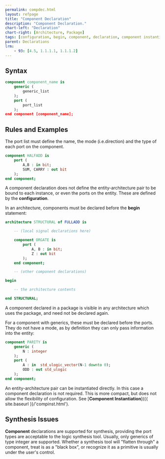 ```yaml
---
permalink: compdec.html
layout: refpage
title: "Component Declaration"
description: "Component Declaration."
chart-left: "Declaration"
chart-right: [Architecture, Package]
tags: [configuration, begin, component, declaration, component instantiation]
parent: Declarations
lrm:
    - 93: [4.5, 1.1.1.1, 1.1.1.2]
---
```



## Syntax

```vhdl
component component_name is
    generic (
        generic_list
    );
    port (
        port_list
    );
end component [component_name];
```

## Rules and Examples

The port list must define the name, the mode (i.e.direction) and the type of each port on the component.
```vhdl
component HALFADD is
    port (
        A,B : in bit;
        SUM, CARRY : out bit
    );
end component;
```

A component declaration does not define the entity-architecture pair to be bound to each instance, or even the ports on the entity. These are defined by the __configuration__.

In an architecture, components must be declared before the __begin__ statement:
```vhdl
architecture STRUCTURAL of FULLADD is

    -- (local signal declarations here)

    component ORGATE is
        port (
            A, B : in bit;
            Z : out bit
        );
    end component;

    -- (other component declarations)

begin

    -- the architecture contents

end STRUCTURAL;
```

A component declared in a package is visible in any architecture which uses the package, and need not be declared again.

For a component with generics, these must be declared before the ports. They do not have a mode, as by definition they can only pass information into the entity:
```vhdl
component PARITY is
    generic (
        N : integer
    );
    port (
        A : in  std_ulogic_vector(N-1 downto 0);
        ODD : out std_ulogic
    );
end component;
```

An entity-architecture pair can be instantiated directly. In this case a component declaration is not required. This is more compact, but does not allow the flexibility of configuration. See [__Component Instantiation__]({{ site.baseurl }}/'compinst.html').

## Synthesis Issues

__Component__ declarations are supported for synthesis, providing the port types are acceptable to the logic synthesis tool. Usually, only generics of type integer are supported. Whether a synthesis tool will "flatten through" a component, treat is as a "black box", or recognize it as a primitive is usually under the user's control.
